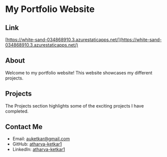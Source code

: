 # My Portfolio Website

## Link

[https://white-sand-034868910.3.azurestaticapps.net/](https://white-sand-034868910.3.azurestaticapps.net/)

## About

Welcome to my portfolio website! This website showcases my different projects.

## Projects

The Projects section highlights some of the exciting projects I have completed.

## Contact Me

- Email: auketkar@gmail.com
- GitHub: [atharva-ketkar1](https://github.com/atharva-ketkar1)
- LinkedIn: [atharva-ketkar1](https://www.linkedin.com/in/atharva-ketkar1)
